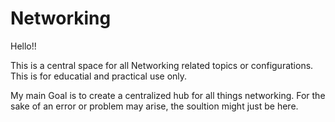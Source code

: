 # Networking

Hello!!

This is a central space for all Networking related topics or configurations. 
This is for educatial and practical use only.

My main Goal is to create a centralized hub for all things networking. For the sake of an error or problem may arise, the soultion might just be here. 


